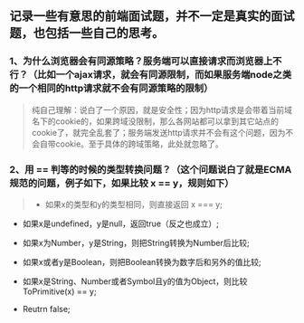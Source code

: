 ## 记录一些有意思的前端面试题，并不一定是真实的面试题，也包括一些自己的思考。

### 1、为什么浏览器会有同源策略？服务端可以直接请求而浏览器上不行？（比如一个ajax请求，就会有同源限制，而如果服务端node之类的一个相同的http请求就不会有同源策略的限制）

> 纯自己理解：说白了一个原因，就是安全性；因为http请求是会带着当前域名下的cookie的，如果跨域没限制，那么各网站都可以拿到其它站点的cookie了，就完全乱套了；服务端发送http请求并不会有这个问题，因为不会自带cookie。至于具体的跨域策略，此处就忽略了。

### 2、用 == 判等的时候的类型转换问题？（这个问题说白了就是ECMA规范的问题，例子如下，如果比较 x == y，规则如下）

> + 如果x的类型和y的类型相同，则直接返回 x === y;

+ 如果x是undefined，y是null，返回true（反之也成立）;

+ 如果x为Number，y是String，则把String转换为Number后比较;

+ 如果x或者y是Boolean，则把Boolean转换为数字后和另外的值比较;

+ 如果x是String、Number或者Symbol且y的值为Object，则比较ToPrimitive(x) == y;

+ Reutrn false;
